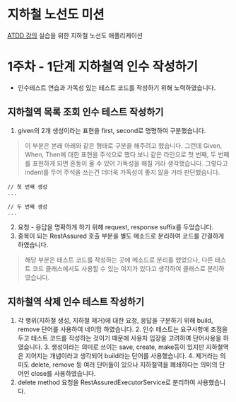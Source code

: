 # 지하철 노선도 미션
[ATDD 강의](https://edu.nextstep.camp/c/R89PYi5H) 실습을 위한 지하철 노선도 애플리케이션

# 1주차 - 1단계 지하철역 인수 작성하기
- 인수테스트 연습과 가독성 있는 테스트 코드를 작성하기 위해 노력하였습니다.

## 지하철역 목록 조회 인수 테스트 작성하기
1. given의 2개 생성이라는 표현을 first, second로 명명하여 구분했습니다.
> 이 부분은 본래 아래와 같은 형태로 구분을 해주려고 했습니다. 그런데 Given, When, Then에 대한 표현을 주석으로 했다 보니 같은 라인으로 첫 번째, 두 번째를 표현하게 되면 혼동이 올 수 있어 가독성을 해칠 거라 생각했습니다. 그렇다고 indent를 두어 주석을 쓰는건 더더욱 가독성이 좋지 않을 거라 판단했습니다.

```
// 첫 번째 생성
...
```

```
// 두 번째 생성
...
```

2. 요청 - 응답을 명확하게 하기 위해 request, response suffix를 두었습니다.
3. 중복이 되는 RestAssured 호출 부분을 별도 메소드로 분리하여 코드를 간결하게 하였습니다.
> 해당 부분은 테스트 코드를 작성하는 곳에 메소드로 분리를 했었으나, 다른 테스트 코드 클래스에서도 사용할 수 있는 여지가 있다고 생각하여 클래스로 분리하였습니다.

## 지하철역 삭제 인수 테스트 작성하기
1. 각 행위(지하철 생성, 지하철 제거)에 대한 요청, 응답을 구분하기 위해 build, remove 단어를 사용하여 네이밍 하였습니다.
   2. 인수 테스트는 요구사항에 초점을 두고 테스트 코드를 작성하는 것이기 때문에 사용자 입장을 고려하여 단어사용을 하였습니다.
   3. 생성이라는 의미로 쓰이는 save, create, make등이 있지만 지하철역은 지어지는 개념이라고 생각되어 build라는 단어를 사용했습니다.
   4. 제거라는 의미도 delete, remove 등 여러 단어들이 있으나 지하철역을 폐쇄하다는 의미의 단어인 close를 사용하였습니다. 
2. delete method 요청을 RestAssuredExecutorService로 분리하여 사용했습니다.